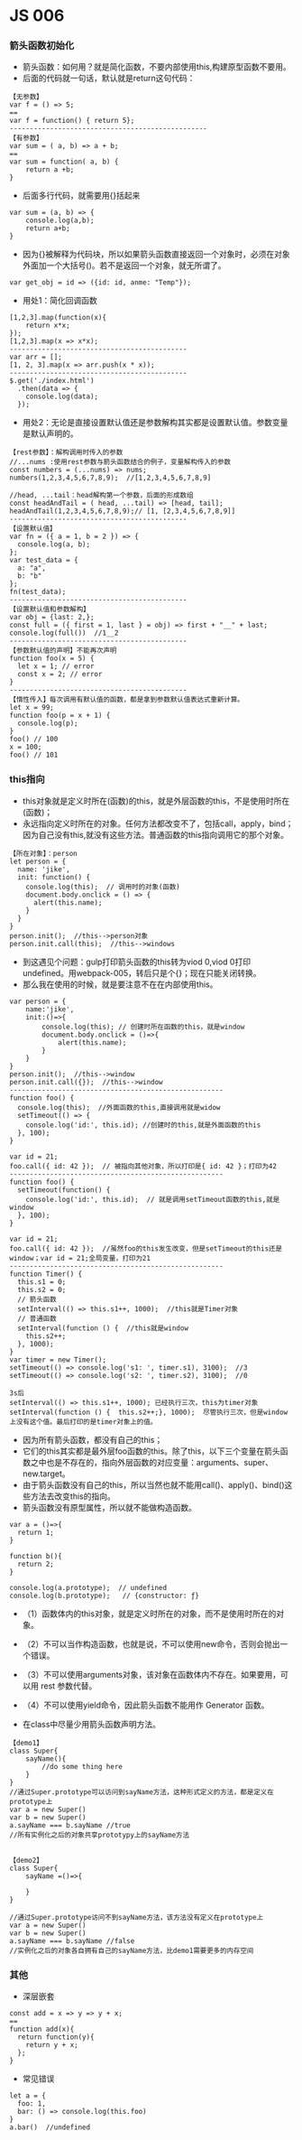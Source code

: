 # JS 006

###  箭头函数初始化

* 箭头函数：如何用？就是简化函数，不要内部使用this,构建原型函数不要用。
* 后面的代码就一句话，默认就是return这句代码：
```
【无参数】
var f = () => 5;
==
var f = function() { return 5};
-------------------------------------------------
【有参数】
var sum = ( a, b) => a + b;
==
var sum = function( a, b) {
    return a +b;
}
```

* 后面多行代码，就需要用{}括起来
```
var sum = (a, b) => { 
    console.log(a,b);
    return a+b;
}
```

* 因为{}被解释为代码块，所以如果箭头函数直接返回一个对象时，必须在对象外面加一个大括号()。若不是返回一个对象，就无所谓了。
```
var get_obj = id => ({id: id, anme: "Temp"});
```

* 用处1：简化回调函数
```
[1,2,3].map(function(x){
    return x*x;
});
[1,2,3].map(x => x*x);
--------------------------------------------
var arr = [];
[1, 2, 3].map(x => arr.push(x * x));
--------------------------------------------
$.get('./index.html')
  .then(data => {
    console.log(data);
  });
```

* 用处2：无论是直接设置默认值还是参数解构其实都是设置默认值。参数变量是默认声明的。
```
【rest参数】：解构调用时传入的参数
//...nums :使用rest参数与箭头函数结合的例子，变量解构传入的参数
const numbers = (...nums) => nums; 
numbers(1,2,3,4,5,6,7,8,9);  //[1,2,3,4,5,6,7,8,9]

//head, ...tail：head解构第一个参数，后面的形成数组
const headAndTail = ( head, ...tail) => [head, tail];
headAndTail(1,2,3,4,5,6,7,8,9);// [1, [2,3,4,5,6,7,8,9]]
--------------------------------------------
【设置默认值】
var fn = ({ a = 1, b = 2 }) => {  
  console.log(a, b);
};
var test_data = {
  a: "a",
  b: "b"
};
fn(test_data);
--------------------------------------------
【设置默认值和参数解构】
var obj = {last: 2,};
const full = ({ first = 1, last } = obj) => first + "__" + last;
console.log(full())  //1__2 
--------------------------------------------
【参数默认值的声明】不能再次声明
function foo(x = 5) {
  let x = 1; // error
  const x = 2; // error
}
--------------------------------------------
【惰性传入】每次调用有默认值的函数，都是拿到参数默认值表达式重新计算。
let x = 99;
function foo(p = x + 1) {
  console.log(p);
}
foo() // 100
x = 100;
foo() // 101
```

### this指向

* this对象就是定义时所在(函数)的this，就是外层函数的this，不是使用时所在(函数)；
* 永远指向定义时所在的对象。任何方法都改变不了，包括call，apply，bind；因为自己没有this,就没有这些方法。普通函数的this指向调用它的那个对象。
```
【所在对象】：person
let person = {
  name: 'jike',
  init: function() {
    console.log(this);  // 调用时的对象(函数)
    document.body.onclick = () => {
      alert(this.name);               
    }
  }
}
person.init();  //this-->person对象
person.init.call(this);  //this-->windows
```

* 到这遇见个问题：gulp打印箭头函数的this转为viod 0,viod 0打印undefined。用webpack-005，转后只是个{}；现在只能关闭转换。
* 那么我在使用的时候，就是要注意不在在内部使用this。
```
var person = {
    name:'jike',
    init:()=>{
        console.log(this); // 创建时所在函数的this，就是window
        document.body.onclick = ()=>{
            alert(this.name);                  
        }
    }
}
person.init();  //this-->window
person.init.call({});  //this-->window
-----------------------------------------------------
function foo() {
  console.log(this);  //外面函数的this,直接调用就是widow
  setTimeout(() => {
    console.log('id:', this.id); //创建时的this,就是外面函数的this
  }, 100);
}

var id = 21;
foo.call({ id: 42 });  // 被指向其他对象，所以打印是{ id: 42 }；打印为42
-----------------------------------------------------
function foo() {
  setTimeout(function() {
    console.log('id:', this.id);  // 就是调用setTimeout函数的this,就是window
  }, 100);
}

var id = 21;
foo.call({ id: 42 });  //虽然foo的this发生改变，但是setTimeout的this还是window；var id = 21;全局变量，打印为21
-----------------------------------------------------
function Timer() {
  this.s1 = 0;
  this.s2 = 0;
  // 箭头函数
  setInterval(() => this.s1++, 1000);  //this就是Timer对象
  // 普通函数
  setInterval(function () {  //this就是window
    this.s2++;
  }, 1000);
}
var timer = new Timer();
setTimeout(() => console.log('s1: ', timer.s1), 3100);  //3
setTimeout(() => console.log('s2: ', timer.s2), 3100);  //0

3s后 
setInterval(() => this.s1++, 1000); 已经执行三次，this为timer对象
setInterval(function () {  this.s2++;}, 1000);  尽管执行三次，但是window上没有这个值。最后打印的是timer对象上的值。
```
* 因为所有箭头函数，都没有自己的this；
* 它们的this其实都是最外层foo函数的this。除了this，以下三个变量在箭头函数之中也是不存在的，指向外层函数的对应变量：arguments、super、new.target。
* 由于箭头函数没有自己的this，所以当然也就不能用call()、apply()、bind()这些方法去改变this的指向。
* 箭头函数没有原型属性，所以就不能做构造函数。
```
var a = ()=>{
  return 1;
}

function b(){
  return 2;
}

console.log(a.prototype);  // undefined
console.log(b.prototype);   // {constructor: ƒ}
```

* （1）函数体内的this对象，就是定义时所在的对象，而不是使用时所在的对象。
* （2）不可以当作构造函数，也就是说，不可以使用new命令，否则会抛出一个错误。
* （3）不可以使用arguments对象，该对象在函数体内不存在。如果要用，可以用 rest 参数代替。
* （4）不可以使用yield命令，因此箭头函数不能用作 Generator 函数。

* 在class中尽量少用箭头函数声明方法。
```
【demo1】
class Super{
    sayName(){
        //do some thing here
    }
}
//通过Super.prototype可以访问到sayName方法，这种形式定义的方法，都是定义在prototype上
var a = new Super()
var b = new Super()
a.sayName === b.sayName //true
//所有实例化之后的对象共享prototypy上的sayName方法


【demo2】
class Super{
    sayName =()=>{

    }
}

//通过Super.prototype访问不到sayName方法，该方法没有定义在prototype上
var a = new Super()
var b = new Super()
a.sayName === b.sayName //false
//实例化之后的对象各自拥有自己的sayName方法，比demo1需要更多的内存空间
```

###  其他

* 深层嵌套
```
const add = x => y => y + x;
==
function add(x){
  return function(y){
    return y + x;
  };
}
```

* 常见错误
```
let a = {
  foo: 1,
  bar: () => console.log(this.foo)
}
a.bar()  //undefined
```
